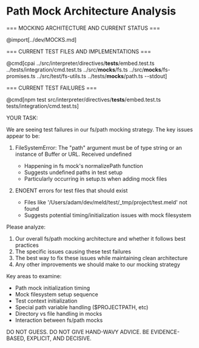 # Path Mock Architecture Analysis

=== MOCKING ARCHITECTURE AND CURRENT STATUS ===

@import[../dev/MOCKS.md]

=== CURRENT TEST FILES AND IMPLEMENTATIONS ===

@cmd[cpai ../src/interpreter/directives/__tests__/embed.test.ts ../tests/integration/cmd.test.ts ../src/__mocks__/fs.ts ../src/__mocks__/fs-promises.ts ../src/test/fs-utils.ts ../tests/__mocks__/path.ts --stdout]

=== CURRENT TEST FAILURES ===

@cmd[npm test src/interpreter/directives/__tests__/embed.test.ts tests/integration/cmd.test.ts]

YOUR TASK:

We are seeing test failures in our fs/path mocking strategy. The key issues appear to be:

1. FileSystemError: The "path" argument must be of type string or an instance of Buffer or URL. Received undefined
   - Happening in fs mock's normalizePath function
   - Suggests undefined paths in test setup
   - Particularly occurring in setup.ts when adding mock files

2. ENOENT errors for test files that should exist
   - Files like '/Users/adam/dev/meld/test/_tmp/project/test.meld' not found
   - Suggests potential timing/initialization issues with mock filesystem

Please analyze:
1. Our overall fs/path mocking architecture and whether it follows best practices
2. The specific issues causing these test failures
3. The best way to fix these issues while maintaining clean architecture
4. Any other improvements we should make to our mocking strategy

Key areas to examine:
- Path mock initialization timing
- Mock filesystem setup sequence
- Test context initialization
- Special path variable handling ($PROJECTPATH, etc)
- Directory vs file handling in mocks
- Interaction between fs/path mocks

DO NOT GUESS. DO NOT GIVE HAND-WAVY ADVICE. BE EVIDENCE-BASED, EXPLICIT, AND DECISIVE. 